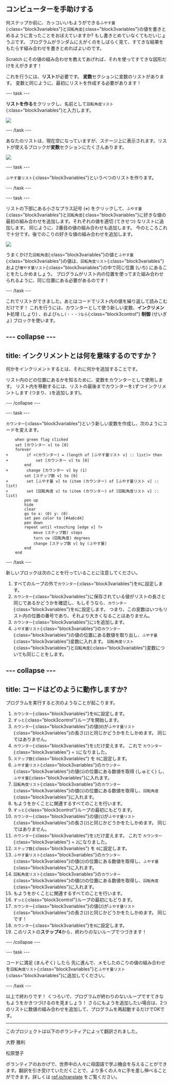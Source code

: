 ## コンピューターを手助けする

何ステップか前に、カッコいいもようができる`ふやす量`{:class="block3variables"}と`回転角度`{:class="block3variables"}の値を書きとめるように言ったことをおぼえていますか? もし書きとめていなくてもだいじょうぶです。 プログラムがランダムにえがくのをしばらく見て、すてきな結果をもたらす組み合わせを書きとめればよいのです。

Scratch にその値の組み合わせを教えてあげれば、それを使ってすてきな図形だけをえがきます！

これを行うには、**リスト**が必要です。 **変数**セクションに変数のリストがあります。 変数と同じように、最初にリストを作成する必要があります！

--- task ---

**リストを作る**をクリックし、名前として`回転角度リスト`{:class="block3variables"}と入力します。

![](images/makeAList.png)

--- /task ---

あなたのリストは、現在空になっていますが、ステージ上に表示されます。リストが使えるブロックが**変数**セクションにたくさんあります。

![](images/listBlocks.png)

--- task ---

`ふやす量リスト`{:class="block3variables"}というべつのリストを作ります。

--- /task ---

--- task ---

リストの下部にある小さなプラス記号 (**+**) をクリックして、`ふやす量`{:class="block3variables"}と`回転角度`{:class="block3variables"}に好きな値の最初の組み合わせを追加します。それぞれの値を適切 (てきせつ) なリストに追加します。 同じように、2番目の値の組み合わせも追加します。 今のところこれで十分です。後でのこりの好きな値の組み合わせを追加します。

![](images/helping2.png)

うまくかけた`回転角度`{:class="block3variables"}の値と`ふやす量`{:class="block3variables"}の値は、`回転角度リスト`{:class="block3variables"}および`増やす量リスト`{:class="block3variables"}の中で同じ位置 (いち) にあることをたしかめましょう。 プログラムがリスト内の位置を使ってまた組み合わせられるように、同じ位置にある必要があるのです！

--- /task ---

これでリストができました。あとはコードでリスト内の値を繰り返して読みこむだけです！ これを行うには、カウンターとして使う新しい変数、**インクリメント**処理 (しょり) 、および`もし(・・・)なら`{:class="block3control"} **制御** (せいぎょ) ブロックを使います。

--- collapse ---
---
title: インクリメントとは何を意味するのですか？
---

何かをインクリメントするとは、それに何かを追加することです。

リスト内のどの位置にあるかを知るために、変数をカウンターとして使用します。 リスト内を移動するには、リストの最後までカウンターを`1`ずつインクリメントします (つまり、`1`を追加します)。

--- /collapse ---

--- task ---

`カウンター`{:class="block3variables"}という新しい変数を作成し、次のようにコードを変えます。

```blocks3
    when green flag clicked
    set [カウンター v] to [0]
    forever 
+        if <(カウンター) = (length of [ふやす量リスト v] :: list)> then 
+            set [カウンター v] to [0]
        end
+        change [カウンター v] by (1)
        set [ステップ数 v] to [0]
+        set [ふやす量 v] to (item (カウンター) of [ふやす量リスト v] :: list)
+        set [回転角度 v] to (item (カウンター) of [回転角度リスト v] :: list)
        pen up
        hide
        clear
        go to x: (0) y: (0)
        set pen color to [#4a6cd4]
        pen down
        repeat until <touching [edge v] ?> 
            move (ステップ数) steps
            turn cw (回転角度) degrees
            change [ステップ数 v] by (ふやす量)
        end
    end
```

--- /task ---

新しいブロックは次のことを行っていることに注意してください。

1. すべてのループの外で`カウンター`{:class="block3variables"}を`0`に設定します。
2. `カウンター`{:class="block3variables"}に保存されている値がリストの長さと同じであるかどうかを確認し、もしそうなら、`カウンター`{:class="block3variables"}を`0`に設定します。 つまり、この変数はいつもリスト内の位置の番号であり、それより大きくなることはありません。
3. `カウンター`{:class="block3variables"}に`1`を追加します。
4. `ふやす量リスト`{:class="block3variables"}の`カウンター`{:class="block3variables"}の値の位置にある数値を取り出し、`ふやす量`{:class="block3variables"}変数に入れます。 `回転角度リスト`{:class="block3variables"}と`回転角度`{:class="block3variables"}変数についても同じことをします。

--- collapse ---
---
title: コードはどのように動作しますか?
---

プログラムを実行すると次のようなことが起こります。

1. `カウンター`{:class="block3variables"}を`0`に設定します。
2. `ずっと`{:class="block3control"}ループを開始します。
3. `カウンター`{:class="block3variables"}の値(`0`)が`ふやす量リスト`{:class="block3variables"}の長さ(`2`)と同じかどうかをたしかめます。 同じではありません。
4. `カウンター`{:class="block3variables"}を`1`だけ変えます。 これで `カウンター`{:class="block3variables"} = `1`になりました。
5. `ステップ数`{:class="block3variables"} を `0`に設定します。
6. `ふやす量リスト`{:class="block3variables"}の`カウンター`{:class="block3variables"}の値(`1`)の位置にある数値を取得 (しゅとく) し、`ふやす量`{:class="block3variables"}に入れます。
7. `回転角度リスト`{:class="block3variables"}の`カウンター`{:class="block3variables"}の値(`1`)の位置にある数値を取得し、`回転角度`{:class="block3variables"}に入れます。
8. もようをかくことに関連するすべてのことを行います。
9. `ずっと`{:class="block3control"}ループの最初にもどります。
10. `カウンター`{:class="block3variables"}の値(`1`)が`ふやす量リスト`{:class="block3variables"}の長さ(`2`)と同じかどうかをたしかめます。 同じではありません。
11. `カウンター`{:class="block3variables"}を`1`だけ変えます。 これで `カウンター`{:class="block3variables"} = `2`になりました。
12. `ステップ数`{:class="block3variables"} を `0`に設定します。
13. `ふやす量リスト`{:class="block3variables"}の`カウンター`{:class="block3variables"}の値(`2`)の位置にある数値を取得し、`ふやす量`{:class="block3variables"}に入れます。
14. `回転角度リスト`{:class="block3variables"}の`カウンター`{:class="block3variables"}の値(`2`)の位置にある数値を取得し、`回転角度`{:class="block3variables"}に入れます。
15. もようをかくことに関連するすべてのことを行います。
16. `ずっと`{:class="block3control"}ループの最初にもどります。
17. `カウンター`{:class="block3variables"}の値(`2`)が`ふやす量リスト`{:class="block3variables"}の長さ(`2`)と同じかどうかをたしかめます。 同じです！
18. `カウンター`{:class="block3variables"}を`0`に設定します。
19. このリストの**ステップ4**から、終わりのないループでつづきます！

--- /collapse ---

--- task ---

コードに満足 (まんぞく) したら 先に進んで、メモしたのこりの値の組み合わせを`回転角度リスト`{:class="block3variables"}と`ふやす量リスト`{:class="block3variables"}に追加してください。

--- /task ---

以上で終わりです！ くつろいで、プログラムが終わりのないループですてきなもようをかきつづけるのを見ましょう！ さらにもようを追加したい場合は、2つのリストに数値の組み合わせを追加して、プログラムを再起動するだけでOKです。


***
このプロジェクトは以下のボランティアによって翻訳されました。

大野 雅利

松原慧子

ボランティアのおかげで、世界中の人々に母国語で学ぶ機会を与えることができます。翻訳を引き受けていただくことで、より多くの人々に手を差し伸べることができます。詳しくは [rpf.io/translate](https://rpf.io/translate) をご覧ください。